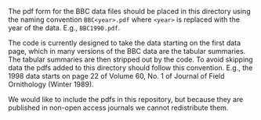 The pdf form for the BBC data files should be placed in this directory using the
naming convention `BBC<year>.pdf` where `<year>` is replaced with the year of
the data. E.g., `BBC1990.pdf`.

The code is currently designed to take the data starting on the first data page,
which in many versions of the BBC data are the tabular summaries. The tabular
summaries are then stripped out by the code. To avoid skipping data the pdfs
added to this directory should follow this convention. E.g., the 1998 data
starts on page 22 of Volume 60, No. 1 of Journal of Field Ornithology (Winter
1989).

We would like to include the pdfs in this repository, but because they are
published in non-open access journals we cannot redistribute them.
